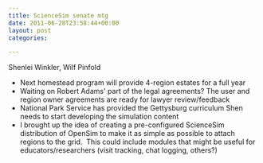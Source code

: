 ```yaml
---
title: ScienceSim senate mtg
date: 2011-06-28T23:58:44+00:00
layout: post
categories:

---
```

Shenlei Winkler, Wilf Pinfold

  * Next homestead program will provide 4-region estates for a full year
  * Waiting on Robert Adams' part of the legal agreements? The user and region owner agreements are ready for lawyer review/feedback
  * National Park Service has provided the Gettysburg curriculum Shen needs to start developing the simulation content
  * I brought up the idea of creating a pre-configured ScienceSim distribution of OpenSim to make it as simple as possible to attach regions to the grid.  This could include modules that might be useful for educators/researchers (visit tracking, chat logging, others?)

